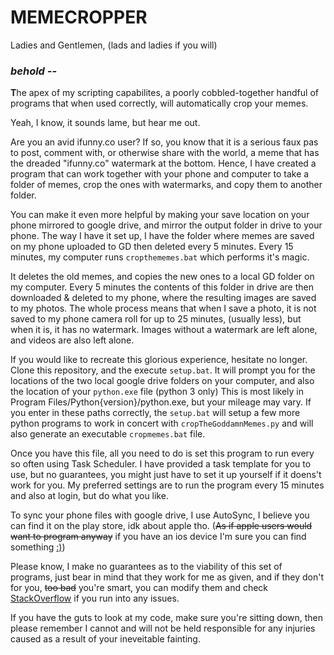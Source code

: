 # MEMECROPPER
Ladies and Gentlemen, (lads and ladies if you will)

### ***behold --***

**T**he apex of my scripting capabilites, a poorly cobbled-together handful of programs that when used correctly, will automatically crop your memes.

Yeah, I know, it sounds lame, but hear me out.


Are you an avid ifunny.co user? If so, you know that it is a serious faux pas to post, comment with, or otherwise share with the world, a meme that has the dreaded "ifunny.co" watermark at the bottom.
Hence, I have created a program that can work together with your phone and computer to take a folder of memes, crop the ones with watermarks, and copy them to another folder.

You can make it even more helpful by making your save location on your phone mirrored to google drive, and mirror the output folder in drive to your phone.
The way I have it set up, I have the folder where memes are saved on my phone uploaded to GD then deleted every 5 minutes. Every 15 minutes, my computer runs `cropthememes.bat` which performs it's magic.

It deletes the old memes, and copies the new ones to a local GD folder on my computer. Every 5 minutes the contents of this folder in drive are then downloaded & deleted to my phone, where the resulting images are saved to my photos.
The whole process means that when I save a photo, it is not saved to my phone camera roll for up to 25 minutes, (usually less), but when it is, it has no watermark.
Images without a watermark are left alone, and videos are also left alone.

If you would like to recreate this glorious experience, hesitate no longer. Clone this repository, and the execute `setup.bat`. It will prompt you for the locations of the two local google drive folders on your computer, and also the location of your `python.exe` file (python 3 only)
This is most likely in Program Files/Python{version}/python.exe, but your mileage may vary. If you enter in these paths correctly, the `setup.bat` will setup a few more python programs to work in concert with `cropTheGoddamnMemes.py` and will also generate an executable `cropmemes.bat` file.

Once you have this file, all you need to do is set this program to run every so often using Task Scheduler. I have provided a task template for you to use, but no guarantees, you might just have to set it up yourself if it doens't work for you.
My preferred settings are to run the program every 15 minutes and also at login, but do what you like.

To sync your phone files with google drive, I use AutoSync, I believe you can find it on the play store, idk about apple tho. (~~As if apple users would want to program anyway~~ if you have an ios device I'm sure you can find something [:)](https://xkcd.com/541/)) 

Please know, I make no guarantees as to the viability of this set of programs, just bear in mind that they work for me as given, and if they don't for you, ~~too bad~~ you're smart, you can modify them and check [StackOverflow](https://www.stackoverflow.com) if you run into any issues.

If you have the guts to look at my code, make sure you're sitting down, then please remember I cannot and will not be held responsible for any injuries caused as a result of your ineveitable fainting.
